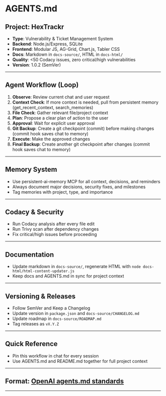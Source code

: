
# AGENTS.md

## Project: HexTrackr

- **Type**: Vulnerability & Ticket Management System
- **Backend**: Node.js/Express, SQLite
- **Frontend**: Modular JS, AG-Grid, Chart.js, Tabler CSS
- **Docs**: Markdown in `docs-source/`, HTML in `docs-html/`
- **Quality**: <50 Codacy issues, zero critical/high vulnerabilities
- **Version**: 1.0.2 (SemVer)

---

## Agent Workflow (Loop)

1. **Observe**: Review current chat and user request
2. **Context Check**: If more context is needed, pull from persistent memory (get_recent_context, search_memories)
3. **File Check**: Gather relevant file/project context
4. **Plan**: Propose a clear plan of action to the user
5. **Approval**: Wait for explicit user approval
6. **Git Backup**: Create a git checkpoint (commit) before making changes (commit hook saves chat to memory)
7. **Execute**: Make the approved changes
8. **Final Backup**: Create another git checkpoint after changes (commit hook saves chat to memory)

---

## Memory System

- Use persistent-ai-memory MCP for all context, decisions, and reminders
- Always document major decisions, security fixes, and milestones
- Tag memories with project, type, and importance

---

## Codacy & Security

- Run Codacy analysis after every file edit
- Run Trivy scan after dependency changes
- Fix critical/high issues before proceeding

---

## Documentation

- Update markdown in `docs-source/`, regenerate HTML with `node docs-html/html-content-updater.js`
- Keep docs and AGENTS.md in sync for project context

---

## Versioning & Releases

- Follow SemVer and Keep a Changelog
- Update version in `package.json` and `docs-source/CHANGELOG.md`
- Update roadmap in `docs-source/ROADMAP.md`
- Tag releases as `vX.Y.Z`

---

## Quick Reference

- Pin this workflow in chat for every session
- Use AGENTS.md and README.md together for full project context

---

## Format: [OpenAI agents.md standards](https://github.com/openai/agents.md)

---
